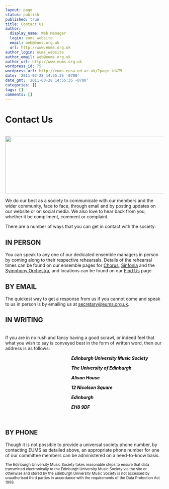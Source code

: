```yaml
---
layout: page
status: publish
published: true
title: Contact Us
author:
  display_name: Web Manager
  login: eums_website
  email: web@eums.org.uk
  url: http://www.eums.org.uk
author_login: eums_website
author_email: web@eums.org.uk
author_url: http://www.eums.org.uk
wordpress_id: 75
wordpress_url: http://eums.eusa.ed.ac.uk/?page_id=75
date: '2011-03-28 14:55:35 -0700'
date_gmt: '2011-03-28 14:55:35 -0700'
categories: []
tags: []
comments: []
---
```

<h1>Contact Us</h1><br />
<img class="size-full wp-image-620" src="http://eums.eusa.ed.ac.uk/wp-content/uploads/build/contact.jpg" alt="" width="620" height="182" /></p>
<p>We do our best as a society to communicate with our members and the wider community, face to face, through email and by posting updates on our website or on social media. We also love to hear back from you, whether it be compliment, comment or complaint.</p></p>
<p>There are a number of ways that you can get in contact with the society:</p></p>
<h2><strong>IN PERSON</strong></h2></p>
<p>You can speak to any one of our dedicated ensemble managers in person by coming along to their respective rehearsals. Details of the rehearsal times can be found on our ensemble pages for <a title="More details about Chorus" href="http://eums.eusa.ed.ac.uk/society/biography/chorus">Chorus</a>, <a title="More details about Sinfonia" href="http://eums.eusa.ed.ac.uk/society/biography/sinfonia">Sinfonia</a> and the <a title="More details about the Symphony Orchestra" href="http://eums.eusa.ed.ac.uk/society/biography/symphony">Symphony Orchestra</a>, and locations can be found on our <a title="Rehearsal locations" href="http://eums.eusa.ed.ac.uk/find/practice">Find Us</a> page.</p></p>
<h2><strong>BY EMAIL</strong></h2></p>
<p>The quickest way to get a response from us if you cannot come and speak to us in person is by emailing us at <a title="Email us" href="mailto:secretary@eums.org.uk" target="_blank">secretary@eums.org.uk</a>.</p></p>
<h2><strong>IN WRITING</strong></h2><br />
If you are in no rush and fancy having a good scrawl, or indeed feel that what you wish to say is conveyed best in the form of written word, then our address is as follows:</p>
<div style="text-align: justify; padding-left: 210px;"><span style="color: #000000;"><strong><em>Edinburgh University Music Society</em></strong></span></div></p>
<div style="text-align: justify; padding-left: 210px;"><span style="color: #000000;"><strong><em>The University of Edinburgh</em></strong></span></div></p>
<div style="text-align: justify; padding-left: 210px;"><span style="color: #000000;"><strong><em>Alison House</em></strong></span></div></p>
<div style="text-align: justify; padding-left: 210px;"><span style="color: #000000;"><strong><em>12 Nicolson Square</em></strong></span></div></p>
<div style="text-align: justify; padding-left: 210px;"><span style="color: #000000;"><strong><em>Edinburgh</em></strong></span></div></p>
<div style="text-align: justify; padding-left: 210px;"><span style="color: #000000;"><strong><em>EH8 9DF</em></strong></span></div></p>
<div style="text-align: justify; padding-left: 150px;"><em><br />
</em></div></p>
<h2><span style="font-size: 20px; font-weight: bold;"><strong>BY PHONE</strong></span></h2></p>
<p>Though it is not possible to provide a universal society phone number, by contacting EUMS as detailed above, an appropriate phone number for one of our committee members can be administered on a need-to-know basis.</p></p>
<p><small>The Edinburgh University Music Society takes reasonable steps to ensure that data transmitted electronically to the Edinburgh University Music Society via the site or otherwise and stored by the Edinburgh University Music Society is not accessed by unauthorised third parties in accordance with the requirements of the Data Protection Act 1998.</small></p></p>
